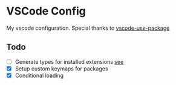 # VSCode Config

My vscode configuration. Special thanks to [vscode-use-package](https://github.com/bodil/vscode-use-package)

## Todo

- [ ] Generate types for installed extensions [see](https://github.com/bcherny/json-schema-to-typescript)
- [x] Setup custom keymaps for packages
- [x] Conditional loading
